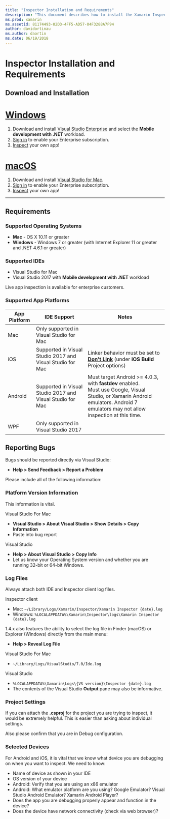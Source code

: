 ```yaml
---
title: "Inspector Installation and Requirements"
description: "This document describes how to install the Xamarin Inspector and discusses supported operating system, IDEs, and app platforms."
ms.prod: xamarin
ms.assetid: 81174493-02D3-4FF5-AD57-04F3288A7F94
author: davidortinau
ms.author: daortin
ms.date: 06/19/2018
---
```


# Inspector Installation and Requirements

## Download and Installation

# [Windows](#tab/windows)

1. Download and install [Visual Studio Enterprise](https://visualstudio.microsoft.com/vs/)
   and select the **Mobile development with .NET** workload.
1. [Sign in](https://docs.microsoft.com/visualstudio/ide/signing-in-to-visual-studio)
   to enable your Enterprise subscription.
1. [Inspect](~/tools/inspector/inspect.md) your own app!

# [macOS](#tab/macos)

1. Download and install [Visual Studio for Mac](https://visualstudio.microsoft.com/vs/mac/).
1. [Sign in](https://docs.microsoft.com/visualstudio/mac/activation)
   to enable your Enterprise subscription.
1. [Inspect](~/tools/inspector/inspect.md) your own app!

-----

## Requirements

### Supported Operating Systems

- **Mac** - OS X 10.11 or greater
- **Windows** - Windows 7 or greater (with Internet Explorer 11 or greater and
  .NET 4.6.1 or greater)

### Supported IDEs

- Visual Studio for Mac
- Visual Studio 2017 with **Mobile development with .NET** workload

Live app inspection is available for enterprise customers.

<a name="supported-platforms"></a>

### Supported App Platforms

|App Platform|IDE Support|Notes|
|--- |--- |--- |
|Mac|Only supported in Visual Studio for Mac|
|iOS|Supported in Visual Studio 2017 and Visual Studio for Mac| Linker behavior must be set to [**Don't Link**](~/ios/deploy-test/linker.md) (under **iOS Build** Project options) |
|Android|Supported in Visual Studio 2017 and Visual Studio for Mac|Must target Android >= 4.0.3, with **fastdev** enabled.<br />Must use Google, Visual Studio, or Xamarin Android emulators. Android 7 emulators may not allow inspection at this time.|
|WPF|Only supported in Visual Studio 2017|

<a name="reporting-bugs"></a>

## Reporting Bugs

Bugs should be reported directly via Visual Studio:

- **Help > Send Feedback > Report a Problem**

Please include all of the following information:

### Platform Version Information

This information is vital.

Visual Studio For Mac

- **Visual Studio > About Visual Studio > Show Details > Copy Information**
- Paste into bug report

Visual Studio

- **Help > About Visual Studio > Copy Info**
- Let us know your Operating System version and whether you are running 32-bit or 64-bit Windows.

### Log Files

Always attach both IDE and Inspector client log files.

Inspector client

- Mac: `~/Library/Logs/Xamarin/Inspector/Xamarin Inspector {date}.log`
- Windows: `%LOCALAPPDATA%\Xamarin\Inspector\logs\Xamarin Inspector {date}.log`

1.4.x also features the ability to select the log file in Finder (macOS) or
Explorer (Windows) directly from the main menu:

- **Help > Reveal Log File**

Visual Studio For Mac

- `~/Library/Logs/VisualStudio/7.0/Ide.log`

Visual Studio

- `%LOCALAPPDATA%\Xamarin\Logs\{VS version}\Inspector {date}.log`
- The contents of the Visual Studio **Output** pane may also be informative.

### Project Settings

If you can attach the **.csproj** for the project you are trying to inspect,
it would be extremely helpful. This is easier than asking about individual settings.

Also please confirm that you are in Debug configuration.

### Selected Devices

For Android and iOS, it is vital that we know what device you are debugging on when
you want to inspect. We need to know:

- Name of device as shown in your IDE
- OS version of your device
- Android: Verify that you are using an x86 emulator
- Android: What emulator platform are you using? Google Emulator? Visual Studio Android Emulator? Xamarin Android Player?
- Does the app you are debugging properly appear and function in the device?
- Does the device have network connectivity (check via web browser)?

[client-bugs]: https://github.com/Microsoft/workbooks/issues/new
